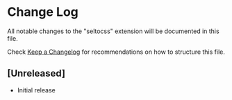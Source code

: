 # Change Log

All notable changes to the "seltocss" extension will be documented in this file.

Check [Keep a Changelog](http://keepachangelog.com/) for recommendations on how to structure this file.

## [Unreleased]

- Initial release